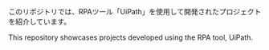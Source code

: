 このリポジトリでは、RPAツール「UiPath」を使用して開発されたプロジェクトを紹介しています。

This repository showcases projects developed using the RPA tool, UiPath.
